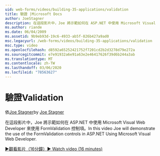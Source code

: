 ```yaml
---
uid: web-forms/videos/building-35-applications/validation
title: 驗證 |Microsoft Docs
author: JoeStagner
description: 在這段影片中，Joe 將示範如何在 ASP.NET 中使用 Microsoft Visual Web Developer 來使用 FormValidation 控制項。
ms.author: riande
ms.date: 06/04/2009
ms.assetid: 9b9eb93d-19c6-4933-ab5f-826b427a9ad0
msc.legacyurl: /web-forms/videos/building-35-applications/validation
msc.type: video
ms.openlocfilehash: d8592a65252421752f7201cd2b2d3278d79e272a
ms.sourcegitcommit: e7e91932a6e91a63e2e46417626f39d6b244a3ab
ms.translationtype: MT
ms.contentlocale: zh-TW
ms.lasthandoff: 03/06/2020
ms.locfileid: "78563627"
---
```

# <a name="validation"></a><span data-ttu-id="329c6-103">驗證</span><span class="sxs-lookup"><span data-stu-id="329c6-103">Validation</span></span>

<span data-ttu-id="329c6-104">依[Joe Stagner](https://github.com/JoeStagner)</span><span class="sxs-lookup"><span data-stu-id="329c6-104">by [Joe Stagner](https://github.com/JoeStagner)</span></span>

<span data-ttu-id="329c6-105">在這段影片中，Joe 將示範如何在 ASP.NET 中使用 Microsoft Visual Web Developer 來使用 FormValidation 控制項。</span><span class="sxs-lookup"><span data-stu-id="329c6-105">In this video Joe will demonstrate the use of the FormValidation controls in ASP.NET Using Microsoft Visual Web Developer.</span></span>

[<span data-ttu-id="329c6-106">&#9654;觀看影片（16分鐘）</span><span class="sxs-lookup"><span data-stu-id="329c6-106">&#9654; Watch video (16 minutes)</span></span>](https://channel9.msdn.com/Blogs/ASP-NET-Site-Videos/validation)
